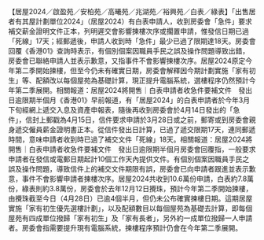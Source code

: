 【居屋2024／啟盈苑／安柏苑／高曦苑／兆湖苑／裕興苑／白表／綠表】「出售居者有其屋計劃單位2024」（居屋2024）有白表申請人，收到房委會「急件」要求補交薪金證明文件正本，列明遲交會影響揀樓次序或擱置申請，惟發信日期已過「死線」17天；經郵遞後，申請人收到時「急件」最少已過了限期達18天。房委會回覆《香港01》查詢時表示，有個別個案因職員手民之誤及操作問題導致出錯，房委會已聯絡申請人並表示歉意，又指事件不會影響揀樓次序。居屋2024原定今年第二季開始揀樓，但至今仍未有確實日期，房委會解釋因今期計劃實施「家有初生」等、配額改以每個屋苑為基礎計算，現正提升電腦系統，選樓程序仍然預計今年第二季展開。相關報道：居屋2024將開售｜白表申請者收急件要補文件　發出日逾限期半個月《香港01》早前報道，有「居屋2024」的白表申請者於今年3月下旬經網上遞交入息及資產申報表，隨後再收到房委會於4月14日發出的「急件」，信封上郵戳為4月15日，信件要求申請於3月28日或之前，郵寄或到房委會親身遞交僱員薪金證明書正本。從信件發出日計算，已過了遞交限期17天，連同郵遞時間，意味申請者收到時已過了補交文件「死線」18天。相關報道：居屋2024將開售｜白表申請者收急件要補文件　發出日逾限期半個月房委會回覆指，一般要求申請者在發信或電郵日期起計10個工作天內提供文件。有個別個案因職員手民之誤及操作問題，導致信件上的補交文件期限有誤，房委會已向申請者跟進並表示歉意，事件不會影響申請者揀樓次序。居屋2024共收到10.6萬份申請，白表約7.8萬份，綠表則約3.8萬份，房委會於去年12月12日攪珠，預計今年第二季開始揀樓，由攪珠截至今日（4月28日）已逾4個半月，但仍未公布確實揀樓日期。這期居屋實施「家有初生優先選樓計劃」，以及配額數目以每個屋苑為基礎去計算，即每個屋苑有四成單位撥歸「家有初生」及「家有長者」，另外約一成單位撥歸一人申請者。房委會指需要提升現有電腦系統，揀樓程序預計仍會在今年第二季展開。